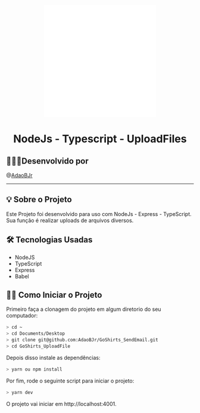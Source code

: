 <div align="center"> 
  <img src="readme/nodejs_animation.gif" width="300">
  <h1> NodeJs - Typescript - UploadFiles </h1>
</div>

## 🧑🏻‍💻Desenvolvido por

@[AdaoBJr](https://github.com/AdaoBJr/)
<br>

---

## 💡 Sobre o Projeto

Este Projeto foi desenvolvido para uso com NodeJs - Express - TypeScript.
Sua função é realizar uploads de arquivos diversos.

## 🛠 Tecnologias Usadas

- NodeJS
- TypeScript
- Express
- Babel

## 🧙‍♂️ Como Iniciar o Projeto

Primeiro faça a clonagem do projeto em algum diretorio do seu computador:

```bash
> cd ~
> cd Documents/Desktop
> git clone git@github.com:AdaoBJr/GoShirts_SendEmail.git
> cd GoShirts_UploadFile
```

Depois disso instale as dependências:

```bash
> yarn ou npm install
```

Por fim, rode o seguinte script para iniciar o projeto:

```bash
> yarn dev
```

O projeto vai iniciar em http://localhost:4001.
